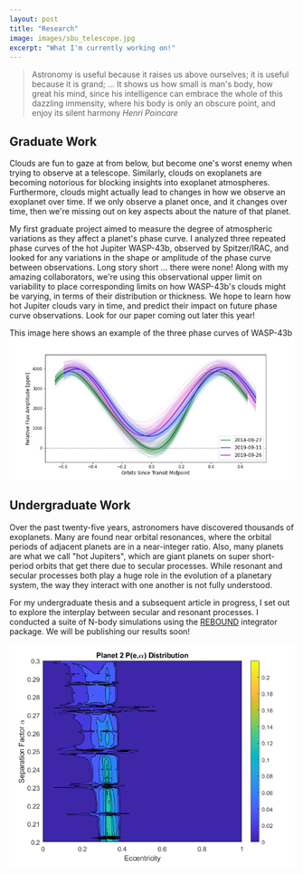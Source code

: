 ```yaml
---
layout: post
title: "Research"
image: images/sbu_telescope.jpg
excerpt: "What I'm currently working on!"
---
```


> Astronomy is useful because it raises us above ourselves; it is useful because it is grand; ... It shows us how small is man's body, how great his mind, since his intelligence can embrace the whole of this dazzling immensity, where his body is only an obscure point, and enjoy its silent harmony
> <cite> Henri Poincare

## Graduate Work
  
Clouds are fun to gaze at from below, but become one's worst enemy when trying to observe at a telescope. Similarly, clouds on exoplanets are becoming notorious for blocking insights into exoplanet atmospheres. Furthermore, clouds might actually lead to changes in how we observe an exoplanet over time. If we only observe a planet once, and it changes over time, then we're missing out on key aspects about the nature of that planet. 
  
My first graduate project aimed to measure the degree of atmospheric variations as they affect a planet's phase curve. I analyzed three repeated phase curves of the hot Jupiter WASP-43b, observed by Spitzer/IRAC, and looked for any variations in the shape or amplitude of the phase curve between observations. Long story short ... there were none! Along with my amazing collaborators, we're using this observational upper limit on variability to place corresponding limits on how WASP-43b's clouds might be varying, in terms of their distribution or thickness. We hope to learn how hot Jupiter clouds vary in time, and predict their impact on future phase curve observations. Look for our paper coming out later this year!
  
This image here shows an example of the three phase curves of WASP-43b
![test](../images/pccomparison_indivs.png)

## Undergraduate Work

Over the past twenty-five years, astronomers have discovered thousands of exoplanets. Many are found near orbital resonances, where the orbital periods of adjacent planets are in a near-integer ratio. Also, many planets are what we call "hot Jupiters", which are giant planets on super short-period orbits that get there due to secular processes. While resonant and secular processes both play a huge role in the evolution of a planetary system, the way they interact with one another is not fully understood. 

For my undergraduate thesis and a subsequent article in progress, I set out to explore the interplay between secular and resonant processes. I conducted a suite of N-body simulations using the [REBOUND](https://rebound.readthedocs.io/en/latest/) integrator package. We will be publishing our results soon!

![](../images/p2e2map.png)
